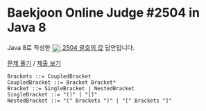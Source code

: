 # Baekjoon Online Judge #2504 in Java 8
Java 8로 작성한 [<img src="https://static.solved.ac/tier_small/11.svg" height="20" align="center">
2504 괄호의 값](https://www.acmicpc.net/problem/2504) 답안입니다.

[문제 풀기](https://www.acmicpc.net/problem/2504) /
[제출 보기](https://www.acmicpc.net/source/87357636)

```ebnf
Brackets ::= CoupledBracket
CoupledBracket ::= Bracket Bracket*
Bracket ::= SingleBracket | NestedBracket
SingleBracket ::= "()" | "[]"
NestedBracket ::= "(" Brackets ")" | "[" Brackets "]"
```
